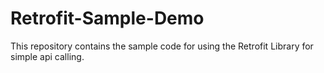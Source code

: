 # Retrofit-Sample-Demo
This repository contains the sample code for using the Retrofit Library for simple api calling.
